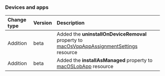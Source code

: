### Devices and apps

| **Change type** | **Version** | **Description** |
|:---|:---|:---|
|Addition|beta|Added the **uninstallOnDeviceRemoval** property to [macOsVppAppAssignmentSettings](https://docs.microsoft.com/en-us/graph/api/resources/intune-macOsVppAppAssignmentSettings?view=graph-rest-beta) resource|
|Addition|beta|Added the **installAsManaged** property to [macOSLobApp](https://docs.microsoft.com/en-us/graph/api/resources/intune-macOSLobApp?view=graph-rest-beta) resource|
